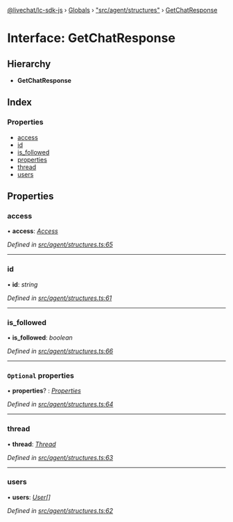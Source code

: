 [@livechat/lc-sdk-js](../README.md) › [Globals](../globals.md) › ["src/agent/structures"](../modules/_src_agent_structures_.md) › [GetChatResponse](_src_agent_structures_.getchatresponse.md)

# Interface: GetChatResponse

## Hierarchy

* **GetChatResponse**

## Index

### Properties

* [access](_src_agent_structures_.getchatresponse.md#access)
* [id](_src_agent_structures_.getchatresponse.md#id)
* [is_followed](_src_agent_structures_.getchatresponse.md#is_followed)
* [properties](_src_agent_structures_.getchatresponse.md#optional-properties)
* [thread](_src_agent_structures_.getchatresponse.md#thread)
* [users](_src_agent_structures_.getchatresponse.md#users)

## Properties

###  access

• **access**: *[Access](_src_objects_index_.access.md)*

*Defined in [src/agent/structures.ts:65](https://github.com/livechat/lc-sdk-js/blob/04572ce/src/agent/structures.ts#L65)*

___

###  id

• **id**: *string*

*Defined in [src/agent/structures.ts:61](https://github.com/livechat/lc-sdk-js/blob/04572ce/src/agent/structures.ts#L61)*

___

###  is_followed

• **is_followed**: *boolean*

*Defined in [src/agent/structures.ts:66](https://github.com/livechat/lc-sdk-js/blob/04572ce/src/agent/structures.ts#L66)*

___

### `Optional` properties

• **properties**? : *[Properties](_src_objects_index_.properties.md)*

*Defined in [src/agent/structures.ts:64](https://github.com/livechat/lc-sdk-js/blob/04572ce/src/agent/structures.ts#L64)*

___

###  thread

• **thread**: *[Thread](_src_objects_index_.thread.md)*

*Defined in [src/agent/structures.ts:63](https://github.com/livechat/lc-sdk-js/blob/04572ce/src/agent/structures.ts#L63)*

___

###  users

• **users**: *[User](../modules/_src_objects_index_.md#user)[]*

*Defined in [src/agent/structures.ts:62](https://github.com/livechat/lc-sdk-js/blob/04572ce/src/agent/structures.ts#L62)*
